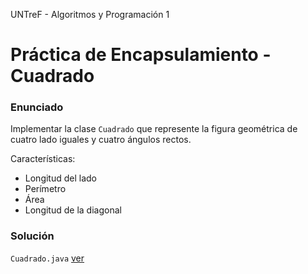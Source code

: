 UNTreF - Algoritmos y Programación 1

# Práctica de Encapsulamiento - Cuadrado

### Enunciado

Implementar la clase `Cuadrado` que represente la figura geométrica de cuatro lado iguales y cuatro ángulos rectos.

Características:

* Longitud del lado
* Perímetro
* Área
* Longitud de la diagonal

### Solución

`Cuadrado.java` [ver](../master/src/Cuadrado.java)
